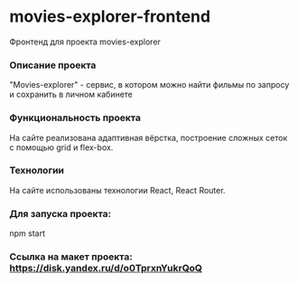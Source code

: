 # movies-explorer-frontend

Фронтенд для проекта movies-explorer

### Описание проекта

"Movies-explorer" - сервис, в котором можно найти фильмы по запросу и сохранить в личном кабинете

### Функциональность проекта

На сайте реализована адаптивная вёрстка, построение сложных сеток с помощью grid и flex-box.

### Технологии

На сайте использованы технологии React, React Router.

### Для запуска проекта:

npm start

### Ссылка на макет проекта: https://disk.yandex.ru/d/o0TprxnYukrQoQ
